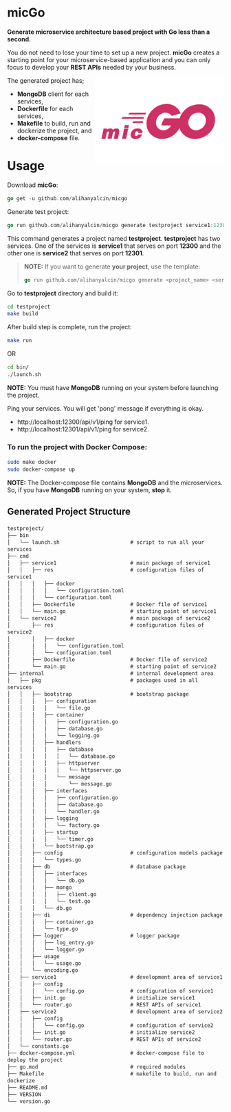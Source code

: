 # micGo
**Generate microservice architecture based project with Go less than a second.**

You do not need to lose your time to set up a new project. **micGo** creates a starting point for your microservice-based application and you can only focus to develop your **REST APIs** needed by your business.
 
<img src="micgo.png" align="right" width="300px" alt="micgo logo">

The generated project has; 
* **MongoDB** client for each services, 
* **Dockerfile** for each services, 
* **Makefile** to build, run and dockerize the project, and
* **docker-compose** file.

# Usage

Download **micGo**:
```go
go get -u github.com/alihanyalcin/micgo
```
Generate test project:
```go
go run github.com/alihanyalcin/micgo generate testproject service1:12300 service2:12301
```
This command generates a project named **testproject**. **testproject** has two services. One of the services is **service1** that serves on port **12300** and the other one is **service2** that serves on port **12301**.


>**NOTE:** If you want to generate **your project**, use the template:
>```go
>go run github.com/alihanyalcin/micgo generate <project_name> <service_name1>:<service_port1> ><service_name2>:<service_port2> ... <service_nameX>:<service_portX>
>```


Go to **testproject** directory and build it: 
```sh
cd testproject
make build
```
After build step is complete, run the project:
```sh
make run
```
OR
```sh
cd bin/
./launch.sh
```
**NOTE:** You must have **MongoDB** running on your system before launching the project.

Ping your services. You will get 'pong' message if everything is okay.
- http://localhost:12300/api/v1/ping for service1.
- http://localhost:12301/api/v1/ping for service2.

### To run the project with Docker Compose:
```sh
sudo make docker
sudo docker-compose up
```
**NOTE:** The Docker-compose file contains **MongoDB** and the microservices. So, if you have **MongoDB** running on your system, **stop** it. 

## Generated Project Structure
```
testproject/
├── bin
│   └── launch.sh                       # script to run all your services
├── cmd
│   ├── service1                        # main package of service1
│   │   ├── res                         # configuration files of service1
│   │   │   ├── docker
│   │   │   │   └── configuration.toml
│   │   │   └── configuration.toml
│   │   ├── Dockerfile                  # Docker file of service1
│   │   └── main.go                     # starting point of service1
│   └── service2                        # main package of service2
│       ├── res                         # configuration files of service2 
│       │   ├── docker
│       │   │   └── configuration.toml
│       │   └── configuration.toml
│       ├── Dockerfile                  # Docker file of service2
│       └── main.go                     # starting point of service2
├── internal                            # internal development area
│   ├── pkg                             # packages used in all services
│   │   ├── bootstrap                   # bootstrap package
│   │   │   ├── configuration
│   │   │   │   └── file.go
│   │   │   ├── container
│   │   │   │   ├── configuration.go
│   │   │   │   ├── database.go
│   │   │   │   └── logging.go
│   │   │   ├── handlers
│   │   │   │   ├── database
│   │   │   │   │   └── database.go
│   │   │   │   ├── httpserver
│   │   │   │   │   └── httpserver.go
│   │   │   │   └── message
│   │   │   │       └── message.go
│   │   │   ├── interfaces
│   │   │   │   ├── configuration.go
│   │   │   │   ├── database.go
│   │   │   │   └── handler.go
│   │   │   ├── logging
│   │   │   │   └── factory.go
│   │   │   ├── startup
│   │   │   │   └── timer.go
│   │   │   └── bootstrap.go
│   │   ├── config                      # configuration models package
│   │   │   └── types.go
│   │   ├── db                          # database package
│   │   │   ├── interfaces
│   │   │   │   └── db.go
│   │   │   ├── mongo
│   │   │   │   ├── client.go
│   │   │   │   └── test.go
│   │   │   └── db.go
│   │   ├── di                          # dependency injection package
│   │   │   ├── container.go
│   │   │   └── type.go
│   │   ├── logger                      # logger package
│   │   │   ├── log_entry.go
│   │   │   └── logger.go
│   │   ├── usage
│   │   │   └── usage.go
│   │   └── encoding.go
│   ├── service1                        # development area of service1
│   │   ├── config
│   │   │   └── config.go               # configuration of service1
│   │   ├── init.go                     # initialize service1
│   │   └── router.go                   # REST APIs of service1
│   ├── service2                        # development area of service2
│   │   ├── config
│   │   │   └── config.go               # configuration of service2
│   │   ├── init.go                     # initialize service2
│   │   └── router.go                   # REST APIs of service2
│   └── constants.go
├── docker-compose.yml                  # docker-compose file to deploy the project
├── go.mod                              # required modules
├── Makefile                            # makefile to build, run and dockerize
├── README.md
├── VERSION
└── version.go
```

